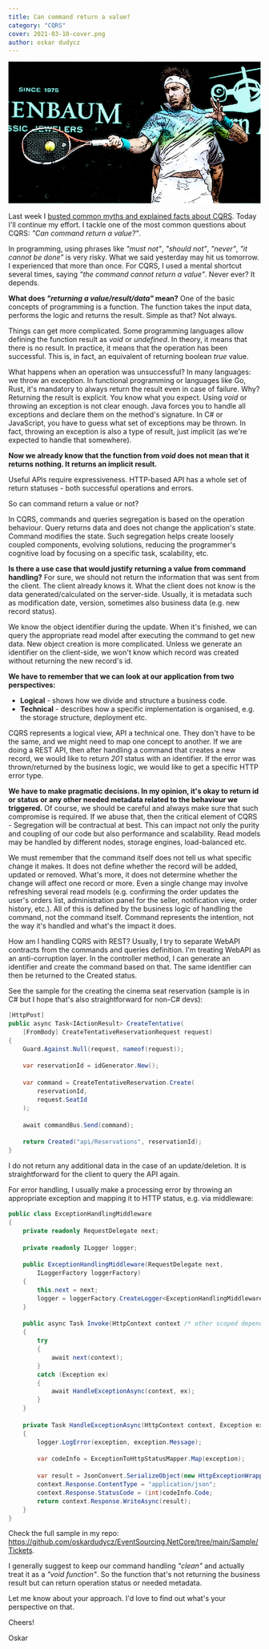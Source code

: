 ```yaml
---
title: Can command return a value?
category: "CQRS"
cover: 2021-03-10-cover.png
author: oskar dudycz
---
```


![cover](2021-03-10-cover.png)

Last week I [busted common myths and explained facts about CQRS](/pl/cqrs_facts_and_myths_explained). Today I'll continue my effort. I tackle one of the most common questions about CQRS: _"Can command  return a value?"_. 

In programming, using phrases like _"must not"_, _"should not"_, _"never"_, _"it cannot be done"_ is very risky. What we said yesterday may hit us tomorrow. I experienced that more than once. For CQRS, I used a mental shortcut several times, saying _"the command cannot return a value"_. Never ever? It depends.

**What does _"returning a value/result/data"_ mean?** One of the basic concepts of programming is a function. The function takes the input data, performs the logic and returns the result. Simple as that? Not always. 

Things can get more complicated. Some programming languages allow defining the function result as  _void_ or _undefined_. In theory, it means that there is no result. In practice, it means that the operation has been successful. This is, in fact, an equivalent of returning boolean _true_ value.

What happens when an operation was unsuccessful? In many languages: we throw an exception. In functional programming or languages like Go, Rust, it's mandatory to always return the result even in case of failure. Why? Returning the result is explicit. You know what you expect. Using _void_ or throwing an exception is not clear enough. Java forces you to handle all exceptions and declare them on the method's signature. In C# or JavaScript, you have to guess what set of exceptions may be thrown. In fact, throwing an exception is also a type of result, just implicit (as we're expected to handle that somewhere).

**Now we already know that the function from _void_ does not mean that it returns nothing. It returns an implicit result.**

Useful APIs require expressiveness. HTTP-based API has a whole set of return statuses - both successful operations and errors.

So can command return a value ​​or not?

In CQRS, commands and queries segregation is based on the operation behaviour. Query returns data and does not change the application's state. Command modifies the state. Such segregation helps create loosely coupled components, evolving solutions, reducing the programmer's cognitive load by focusing on a specific task, scalability, etc.

**Is there a use case that would justify returning a value from command handling?** For sure, we should not return the information that was sent from the client. The client already knows it. What the client does not know is the data generated/calculated on the server-side. Usually, it is metadata such as modification date, version, sometimes also business data (e.g. new record status).

We know the object identifier during the update. When it's finished, we can query the appropriate read model after executing the command to get new data. New object creation is more complicated. Unless we generate an identifier on the client-side, we won't know which record was created without returning the new record's id.

**We have to remember that we can look at our application from two perspectives:**
- **Logical** - shows how we divide and structure a business code.
- **Technical** - describes how a specific implementation is organised, e.g. the storage structure, deployment etc. 

CQRS represents a logical view, API a technical one. They don't have to be the same, and we might need to map one concept to another. If we are doing a REST API, then after handling a command that creates a new record, we would like to return _201_ status with an identifier. If the error was thrown/returned by the business logic, we would like to get a specific HTTP error type.

**We have to make pragmatic decisions. In my opinion, it's okay to return id or status or any other needed metadata related to the behaviour we triggered.** Of course, we should be careful and always make sure that such compromise is required. If we abuse that, then the critical element of CQRS - Segregation will be contractual at best. This can impact not only the purity and coupling of our code but also performance and scalability. Read models may be handled by different nodes, storage engines, load-balanced etc.

We must remember that the command itself does not tell us what specific change it makes. It does not define whether the record will be added, updated or removed. What's more, it does not determine whether the change will affect one record or more. Even a single change may involve refreshing several read models (e.g. confirming the order updates the user's orders list, administration panel for the seller, notification view, order history, etc.). All of this is defined by the business logic of handling the command, not the command itself. Command represents the intention, not the way it's handled and what's the impact it does.

How am I handling CQRS with REST? Usually, I try to separate WebAPI contracts from the commands and queries definition. I'm treating WebAPI as an anti-corruption layer. In the controller method, I can generate an identifier and create the command based on that. The same identifier can then be returned to the Created status.

See the sample for the creating the cinema seat reservation (sample is in C# but I hope that's also straightforward for non-C# devs):

```csharp
[HttpPost]
public async Task<IActionResult> CreateTentative(
    [FromBody] CreateTentativeReservationRequest request)
{
    Guard.Against.Null(request, nameof(request));

    var reservationId = idGenerator.New();

    var command = CreateTentativeReservation.Create(
        reservationId,
        request.SeatId
    );

    await commandBus.Send(command);

    return Created("api/Reservations", reservationId);
}
```

I do not return any additional data in the case of an update/deletion.  It is straightforward for the client to query the API again.

For error handling, I usually make a processing error by throwing an appropriate exception and mapping it to HTTP status, e.g. via middleware:

```csharp
public class ExceptionHandlingMiddleware
{
    private readonly RequestDelegate next;

    private readonly ILogger logger;

    public ExceptionHandlingMiddleware(RequestDelegate next,
        ILoggerFactory loggerFactory)
    {
        this.next = next;
        logger = loggerFactory.CreateLogger<ExceptionHandlingMiddleware>();
    }

    public async Task Invoke(HttpContext context /* other scoped dependencies */)
    {
        try
        {
            await next(context);
        }
        catch (Exception ex)
        {
            await HandleExceptionAsync(context, ex);
        }
    }

    private Task HandleExceptionAsync(HttpContext context, Exception exception)
    {
        logger.LogError(exception, exception.Message);

        var codeInfo = ExceptionToHttpStatusMapper.Map(exception);

        var result = JsonConvert.SerializeObject(new HttpExceptionWrapper((int)codeInfo.Code, codeInfo.Message));
        context.Response.ContentType = "application/json";
        context.Response.StatusCode = (int)codeInfo.Code;
        return context.Response.WriteAsync(result);
    }
}
```

Check the full sample in my repo: https://github.com/oskardudycz/EventSourcing.NetCore/tree/main/Sample/Tickets.

I generally suggest to keep our command handling *"clean"* and actually treat it as a _"void function"_. So the function that's not returning the business result but can return operation status or needed metadata.

Let me know about your approach. I'd love to find out what's your perspective on that.

Cheers!

Oskar